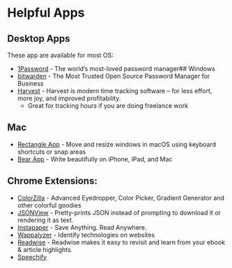 # Helpful Apps

## Desktop Apps
These app are available for most OS:
* [1Password](https://1password.com/) - The world’s most-loved password manager## Windows
* [bitwarden](https://bitwarden.com/) - The Most Trusted Open Source Password Manager for Business
* [Harvest](https://www.getharvest.com/) - Harvest is modern time tracking software – for less effort, more joy, and improved profitability.
  * Great for tracking hours if you are doing freelance work
## Mac
* [Rectangle App](https://rectangleapp.com/) - Move and resize windows in macOS using keyboard shortcuts or snap areas
* [Bear App](https://bear.app/) - Write beautifully on iPhone, iPad, and Mac

## Chrome Extensions:
* [ColorZilla](https://chrome.google.com/webstore/detail/colorzilla/bhlhnicpbhignbdhedgjhgdocnmhomnp) - Advanced Eyedropper, Color Picker, Gradient Generator and other colorful goodies
* [JSONView](https://jsonview.com/) - Pretty-prints JSON instead of prompting to download it or rendering it as text.
* [Instapaper](https://www.instapaper.com/) - Save Anything. Read Anywhere.
* [Wappalyzer](https://www.wappalyzer.com/) - Identify technologies on websites
* [Readwise](https://readwise.io/) - Readwise makes it easy to revisit and learn from your ebook & article highlights.
* [Speechify](https://speechify.com/)
